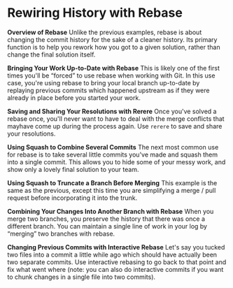 # Rewiring History with Rebase

**Overview of Rebase**
Unlike the previous examples, rebase is about changing the commit history for the sake of a cleaner history. Its primary function is to help you rework how you got to a given solution, rather than change the final solution itself.

**Bringing Your Work Up-to-Date with Rebase**
This is likely one of the first times you'll be “forced” to use rebase when working with Git. In this use case, you're using rebase to bring your local branch up-to-date by replaying previous commits which happened upstream as if they were already in place before you started your work.

**Saving and Sharing Your Resolutions with Rerere**
Once you've solved a rebase once, you'll never want to have to deal with the merge conflicts that mayhave come up during the process again. Use `rerere` to save and share your resolutions.

**Using Squash to Combine Several Commits**
The next most common use for rebase is to take several little commits you've made and squash them into a single commit. This allows you to hide some of your messy work, and show only a lovely final solution to your team.

**Using Squash to Truncate a Branch Before Merging**
This example is the same as the previous, except this time you are simplifying a merge / pull request before incorporating it into the trunk.

**Combining Your Changes Into Another Branch with Rebase**
When you merge two branches, you preserve the history that there was once a different branch. You can maintain a single line of work in your log by “merging” two branches with rebase.

**Changing Previous Commits with Interactive Rebase**
Let's say you tucked two files into a commit a little while ago which should have actually been two separate commits. Use interactive rebasing to go back to that point and fix what went where (note: you can also do interactive commits if you want to chunk changes in a single file into two commits).

